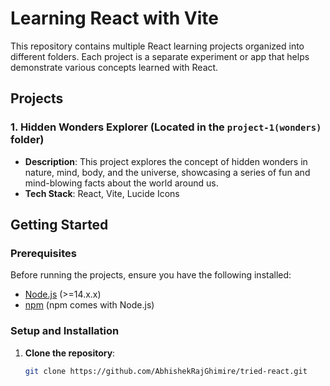 # Learning React with Vite

This repository contains multiple React learning projects organized into different folders. Each project is a separate experiment or app that helps demonstrate various concepts learned with React.

## Projects

### 1. **Hidden Wonders Explorer** (Located in the `project-1(wonders)` folder)
   - **Description**: This project explores the concept of hidden wonders in nature, mind, body, and the universe, showcasing a series of fun and mind-blowing facts about the world around us.
   - **Tech Stack**: React, Vite, Lucide Icons


## Getting Started

### Prerequisites

Before running the projects, ensure you have the following installed:
- [Node.js](https://nodejs.org/) (>=14.x.x)
- [npm](https://www.npmjs.com/) (npm comes with Node.js)

### Setup and Installation

1. **Clone the repository**:
   ```bash
   git clone https://github.com/AbhishekRajGhimire/tried-react.git
